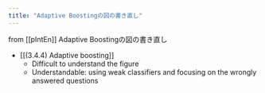 ```yaml
---
title: "Adaptive Boostingの図の書き直し"
---
```


from [[pIntEn]]
Adaptive Boostingの図の書き直し
- [[(3.4.4) Adaptive boosting]]
    - Difficult to understand the figure
    - Understandable: using weak classifiers and focusing on the wrongly answered questions

